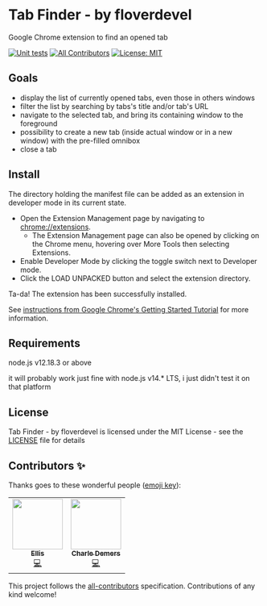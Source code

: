 Tab Finder - by floverdevel
===========================
Google Chrome extension to find an opened tab

[![Unit tests](https://github.com/floverdevel/tab-finder-crx/workflows/Unit%20tests/badge.svg)](https://github.com/floverdevel/tab-finder-crx/actions)
[![All Contributors](https://img.shields.io/badge/all_contributors-2-orange.svg)](#contributors-)
[![License: MIT](https://img.shields.io/badge/License-MIT-informational.svg)](./LICENSE)


Goals
-----
- display the list of currently opened tabs, even those in others windows
- filter the list by searching by tabs's title and/or tab's URL
- navigate to the selected tab, and bring its containing window to the foreground
- possibility to create a new tab (inside actual window or in a new window) with the pre-filled omnibox
- close a tab


Install
-------
The directory holding the manifest file can be added as an extension in developer mode in its current state.

- Open the Extension Management page by navigating to [chrome://extensions](chrome://extensions).
  - The Extension Management page can also be opened by clicking on the Chrome menu, hovering over More Tools then selecting Extensions.
- Enable Developer Mode by clicking the toggle switch next to Developer mode.
- Click the LOAD UNPACKED button and select the extension directory.

Ta-da! The extension has been successfully installed.

See [instructions from Google Chrome's Getting Started Tutorial](https://developer.chrome.com/extensions/getstarted) for more information.


Requirements
------------
node.js v12.18.3 or above

it will probably work just fine with node.js v14.* LTS, i just didn't test it on that platform


License
-------
Tab Finder - by floverdevel is licensed under the MIT License - see the [LICENSE](LICENSE) file for details


Contributors ✨
---------------
Thanks goes to these wonderful people ([emoji key](https://allcontributors.org/docs/en/emoji-key)):

<!-- ALL-CONTRIBUTORS-LIST:START - Do not remove or modify this section -->
<!-- prettier-ignore-start -->
<!-- markdownlint-disable -->
<table>
  <tr>
    <td align="center"><a href="https://nuglif.com"><img src="https://avatars2.githubusercontent.com/u/1007857?v=4" width="100px;" alt=""/><br /><sub><b>Ellis</b></sub></a><br /><a href="https://github.com/floverdevel/tab-finder-crx/commits?author=floverdevel" title="Code">💻</a></td>
    <td align="center"><a href="https://github.com/cdemers"><img src="https://avatars0.githubusercontent.com/u/595362?v=4" width="100px;" alt=""/><br /><sub><b>Charle Demers</b></sub></a><br /><a href="https://github.com/floverdevel/tab-finder-crx/commits?author=cdemers" title="Code">💻</a></td>
  </tr>
</table>

<!-- markdownlint-enable -->
<!-- prettier-ignore-end -->
<!-- ALL-CONTRIBUTORS-LIST:END -->

This project follows the [all-contributors](https://github.com/all-contributors/all-contributors) specification. Contributions of any kind welcome!
